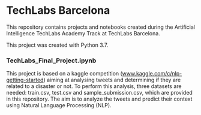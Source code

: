 # TechLabs Barcelona
This repository contains projects and notebooks created during the Artificial Intelligence TechLabs Academy Track at TechLabs Barcelona. 

This project was created with Python 3.7.

### TechLabs_Final_Project.ipynb
This project is based on a kaggle competition (www.kaggle.com/c/nlp-getting-started) aiming at analysing tweets and determining if they are related to a disaster or not. To perform this analysis, three datasets are needed: train.csv, test.csv and sample_submission.csv, which are provided in this repository. The aim is to analyze the tweets and predict their context using Natural Language Processing (NLP).
